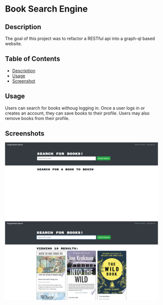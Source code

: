 # Book Search Engine 

## Description
The goal of this project was to refactor a RESTful api into a graph-ql based website.

## Table of Contents
  - [Description](#description)    
  - [Usage](#usage)   
  - [Screenshot](#Screenshot)


## Usage
Users can search for books withoug logging in. Once a user logs in or creates an account, they can save books to their profile. Users may also remove books from their profile.

## Screenshots
![Screenshot1](https://github.com/Copernichris/Book_Search_Refactor/blob/main/SS/ss1.png)
![Screenshot2](https://github.com/Copernichris/Book_Search_Refactor/blob/main/SS/ss2.png)


